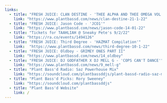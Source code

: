 ```yaml
---
links:
  - title: "FRESH JUICE: CLAN DESTINE - 'THEE ALPHA AND THEE OMEGA VOL. IX'"
    link: "https://www.plantbassd.com/news/clan-destine-21-1-22"
  - title: "FRESH JUICE: Jason Code - 'JCO1'"
    link: "https://www.plantbassd.com/news/jason-code-14-01-22"
  - title: "Tickets for TAAHLIAH @ Sneaky Pete's 9/2/22"
    link: "https://ra.co/events/1494126"
  - title: "FRESH JUICE: Third Degree - 'HAZMAT Compilation'"
    link:  "https://www.plantbassd.com/news/third-degree-10-1-22"
  - title: "FRESH JUICE: Oldboy - GRIMEY ONES PART II"
    link: "https://www.plantbassd.com/news/14_oldboy"
  - title: "FRESH JUICE: DJ GODFATHER X DJ MELL G - 'COPS CAN'T DANCE'"
    link: "https://www.plantbassd.com/news/9_mell-g"
  - title: "Plant Bass'd Radio: Saz Powerhouse Mix"
    link: "https://soundcloud.com/plantbassddjs/plant-bassd-radio-saz-mix"
  - title: "Plant Bass'd Picks: Rory Sweeney"
    link: "https://soundcloud.com/plantbassddjs"
  - title: "Plant Bass'd Website"
    link: /
---
```

